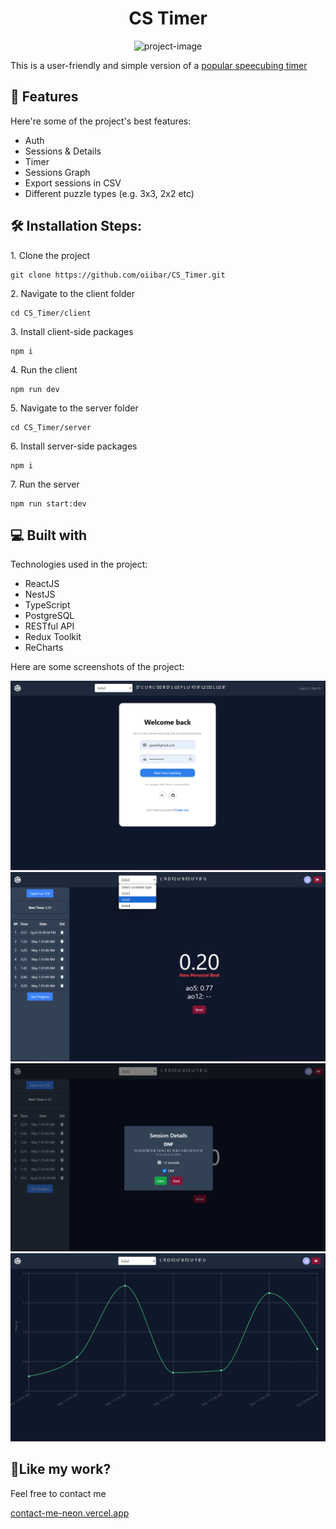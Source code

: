 <h1 align="center" id="title">CS Timer</h1>

<p align="center"><img src="https://socialify.git.ci/oiibar/CS_Timer/image?language=1&amp;name=1&amp;owner=1&amp;pattern=Solid&amp;theme=Light" alt="project-image"></p>

<p id="description">This is a user-friendly and simple version of a <a href="https://cstimer.net/">popular speecubing timer</a></p>

<h2>🧐 Features</h2>

Here're some of the project's best features:

- Auth
- Sessions & Details
- Timer
- Sessions Graph
- Export sessions in CSV
- Different puzzle types (e.g. 3x3, 2x2 etc)

<h2>🛠️ Installation Steps:</h2>

<p>1. Clone the project</p>

```
git clone https://github.com/oiibar/CS_Timer.git
```

<p>2. Navigate to the client folder</p>

```
cd CS_Timer/client
```

<p>3. Install client-side packages</p>

```
npm i
```

<p>4. Run the client</p>

```
npm run dev
```

<p>5. Navigate to the server folder</p>

```
cd CS_Timer/server
```

<p>6. Install server-side packages</p>

```
npm i
```

<p>7. Run the server</p>

```
npm run start:dev
```

<h2>💻 Built with</h2>

Technologies used in the project:

- ReactJS
- NestJS
- TypeScript
- PostgreSQL
- RESTful API
- Redux Toolkit
- ReCharts

Here are some screenshots of the project:

<p align="center">
  <img src="previews/auth.png" alt="Screenshot">
  <img src="previews/main.png" alt="Screenshot">
  <img src="previews/details.png" alt="Screenshot">
  <img src="./previews/Chart.png" alt="Screenshot">
</p>

<h2>💖Like my work?</h2>

Feel free to contact me<p><a href="contact-me-neon.vercel.app">contact-me-neon.vercel.app</a></p>
